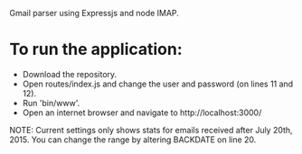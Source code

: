 
Gmail parser using Expressjs and node IMAP.

# To run the application:
- Download the repository.
- Open routes/index.js and change the user and password (on lines 11 and 12).
- Run 'bin/www'.
- Open an internet browser and navigate to http://localhost:3000/

NOTE: Current settings only shows stats for emails received after July 20th, 2015. You can change the range by altering BACKDATE on line 20.
